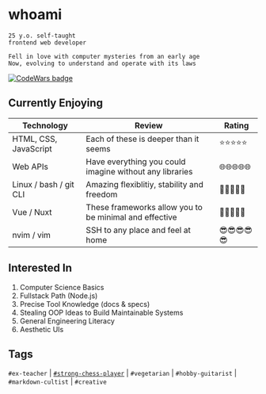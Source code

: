 # whoami

```
25 y.o. self-taught  
frontend web developer

Fell in love with computer mysteries from an early age  
Now, evolving to understand and operate with its laws
```

[![CodeWars badge](https://www.codewars.com/users/dragunovartem99/badges/large)](https://www.codewars.com/users/dragunovartem99)


## Currently Enjoying

| Technology | Review | Rating |
| - | - | - |
| HTML, CSS, JavaScript | Each of these is deeper than it seems | ⭐⭐⭐⭐⭐ |
| Web APIs | Have everything you could imagine without any libraries | 🌐🌐🌐🌐🌐 |
| Linux /  bash / git CLI | Amazing flexiblitiy, stability and freedom | 🐧🐧🐧🐧🐧 |
| Vue / Nuxt | These frameworks allow you to be minimal and effective | 💚💚💚💚💚 |
| nvim / vim | SSH to any place and feel at home | 😎😎😎😎😎 |

## Interested In

1. Computer Science Basics
2. Fullstack Path (Node.js)
3. Precise Tool Knowledge (docs & specs)
4. Stealing OOP Ideas to Build Maintainable Systems
5. General Engineering Literacy
6. Aesthetic UIs

## Tags

`#ex-teacher` | [`#strong-chess-player`](https://lichess.org/@/dragunovartem99) | `#vegetarian` | `#hobby-guitarist` | `#markdown-cultist` | `#creative`
